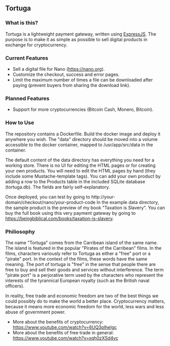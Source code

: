 ## Tortuga
### What is this?
Tortuga is a lightweight payment gateway, written using [ExpressJS](http://expressjs.com/ "ExpressJS"). The purpose is to make it as simple as possible to sell digital products in exchange for cryptocurrency.

### Current Features

- Sell a digital file for Nano (https://nano.org).
- Customize the checkout, success and error pages.
- Limit the maximum number of times a file can be downloaded after paying (prevent buyers from sharing the download link).

### Planned Features

- Support for more cryptocurrencies (Bitcoin Cash, Monero, Bitcoin).

### How to Use

The repository contains a Dockerfile. Build the docker image and deploy it anywhere you wish. The "data" directory should be moved into a volume accessible to the docker container, mapped to /usr/app/src/data in the container.

The default content of the data directory has everything you need for a working store. There is no UI for editing the HTML pages or for creating your own products. You will need to edit the HTML pages by hand (they include some Mustache-template tags). You can add your own product by adding a row to the Products table in the included SQLite database (tortuga.db). The fields are fairly self-explanatory.

Once deployed, you can test by going to http://your-domain/checkout/nano/your-product-code
In the example data directory, the sample product is the preview of my book "Taxation is Slavery". You can buy the full book using this very payment gateway by going to https://beingbiblical.com/books/taxation-is-slavery.

### Philiosophy

The name "Tortuga" comes from the Carribean island of the same name. The island is featured in the popular "Pirates of the Carribean" films. In the films, characters variously refer to Tortuga as either a "free" port or a "pirate" port. In the context of the films, these words have the same meaning. The port of tortuga is "free" in the sense that people there are free to buy and sell their goods and services without interference. The term "pirate port" is a perjorative term used by the characters who represent the interests of the tyrannical European royalty (such as the British naval officers).

In reality, free trade and economic freedom are two of the best things we could possibly do to make the world a better place. Cryptocurrency matters, because it means more economic freedom for the world, less wars and less abuse of government power.

* More about the benefits of cryptocurrency: https://www.youtube.com/watch?v=6UQ3plheIgc
* More about the benefits of free trade in general: https://www.youtube.com/watch?v=xqh0zXSd4vc

